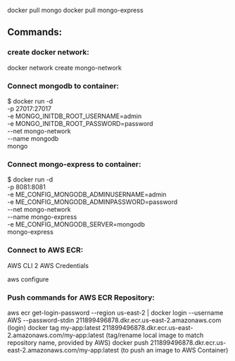 docker pull mongo
docker pull mongo-express

## Commands:

### create docker network:

docker network create mongo-network

### Connect mongodb to container:

$ docker run -d \
-p 27017:27017 \
-e MONGO_INITDB_ROOT_USERNAME=admin \
-e MONGO_INITDB_ROOT_PASSWORD=password \
--net mongo-network \
--name mongodb \
mongo

### Connect mongo-express to container:

$ docker run -d \
-p 8081:8081 \
-e ME_CONFIG_MONGODB_ADMINUSERNAME=admin \
-e ME_CONFIG_MONGODB_ADMINPASSWORD=password \
--net mongo-network \
--name mongo-express \
-e ME_CONFIG_MONGODB_SERVER=mongodb \
mongo-express

### Connect to AWS ECR:

AWS CLI 2
AWS Credentials

aws configure

### Push commands for AWS ECR Repository:

aws ecr get-login-password --region us-east-2 | docker login --username AWS --password-stdin 211899496878.dkr.ecr.us-east-2.amazonaws.com (login)
docker tag my-app:latest 211899496878.dkr.ecr.us-east-2.amazonaws.com/my-app:latest (tag/rename local image to match repository name, provided by AWS)
docker push 211899496878.dkr.ecr.us-east-2.amazonaws.com/my-app:latest (to push an image to AWS Container)
